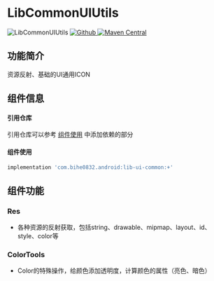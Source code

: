 # LibCommonUIUtils

![LibCommonUIUtils](https://img.shields.io/badge/AndroidAppFactory-LibCommonUIUtils-brightgreen)
[ ![Github](https://img.shields.io/badge/Github-LibCommonUIUtils-brightgreen?style=social) ](https://github.com/bihe0832/AndroidAppFactory/tree/master/LibCommonUIUtils)
[ ![Maven Central](https://img.shields.io/maven-central/v/com.bihe0832.android/lib-ui-common) ](https://search.maven.org/artifact/com.bihe0832.android/lib-ui-common)

## 功能简介

资源反射、基础的UI通用ICON

## 组件信息

#### 引用仓库

引用仓库可以参考 [组件使用](./../start.md) 中添加依赖的部分

#### 组件使用

```groovy
implementation 'com.bihe0832.android:lib-ui-common:+'
```

## 组件功能

### Res

- 各种资源的反射获取，包括string、drawable、mipmap、layout、id、style、color等


### ColorTools

- Color的特殊操作，给颜色添加透明度，计算颜色的属性（亮色、暗色）
